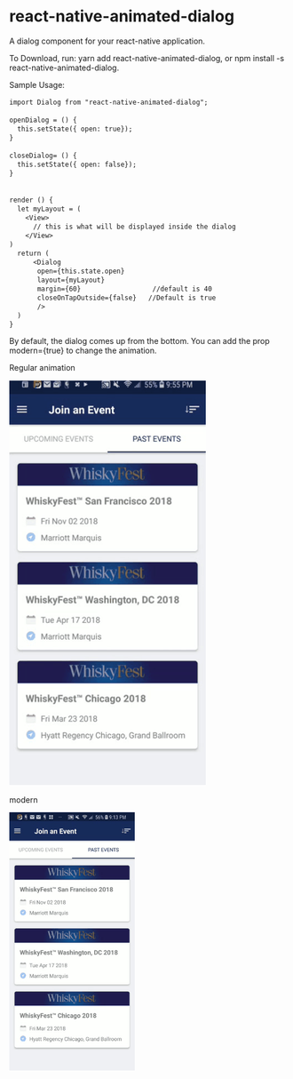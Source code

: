 # react-native-animated-dialog

A dialog component for your react-native application.

To Download, run: yarn add react-native-animated-dialog, or npm install -s react-native-animated-dialog.

Sample Usage:

    import Dialog from "react-native-animated-dialog";

    openDialog = () {
      this.setState({ open: true});
    }

    closeDialog= () {
      this.setState({ open: false});
    }


    render () {
      let myLayout = (
        <View>
          // this is what will be displayed inside the dialog
        </View>
    )
      return (
          <Dialog
           open={this.state.open}
           layout={myLayout}
           margin={60}                  //default is 40
           closeOnTapOutside={false}   //Default is true
           />
      )
    }

By default, the dialog comes up from the bottom. You can add the prop modern={true} to change the animation.

Regular animation

![](demo2.gif)

modern

![](demo.gif)
